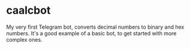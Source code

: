 # caalcbot

My very first Telegram bot, converts decimal numbers to binary and hex numbers.
It's a good example of a basic bot, to get started with more complex ones.